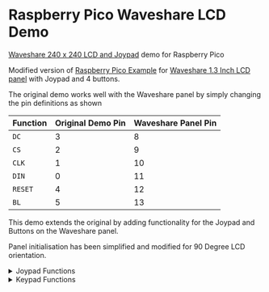 # Raspberry Pico Waveshare LCD Demo
[Waveshare 240 x 240 LCD and Joypad](Pico-LCD-1.3-1.jpg) demo for Raspberry Pico

Modified version of [Raspberry Pico Example](https://github.com/raspberrypi/pico-examples/tree/master/pio/st7789_lcd) for
[Waveshare 1.3 Inch LCD panel](https://www.waveshare.com/wiki/Pico-LCD-1.3) with Joypad and 4 buttons.

The original demo works well with the Waveshare panel by simply changing the pin definitions as shown


| Function   | Original Demo Pin | Waveshare Panel Pin | 
| -----------|------------------ | --------------------|
| `DC`       |        3          |         8           |
| `CS`       |        2          |         9           |
| `CLK`      |        1          |         10          |
| `DIN`      |        0          |         11          |
| `RESET`    |        4          |         12          |
| `BL`       |        5          |         13          |

This demo extends the original by adding functionality for the Joypad and Buttons on the Waveshare panel.

Panel initialisation has been simplified and modified for 90 Degree LCD orientation.


<details><summary>Joypad Functions</summary>
<p>

| Joypad     | Function              |
| -----------|---------------------- |
| `UP`       |  Static Image - Up    |
| `DOWN`     |  Static Image - Down  |
| `LEFT`     |  Static Image - Left  |
| `RIGHT`    |  Static Image - Right |
| `CENTRE`   |  (Re)Start Animation  | 

</p>
</details>

<details><summary>Keypad Functions</summary>
<p>

| Keypad     | Function              |
| -----------|---------------------- |
| `A`        | Speed up / slow down  |
| `B`        | Slow down / speed up  |
| `X`        | Stop Animation        |
| `Y`        | Animation Direction   |

</p>
</details>






